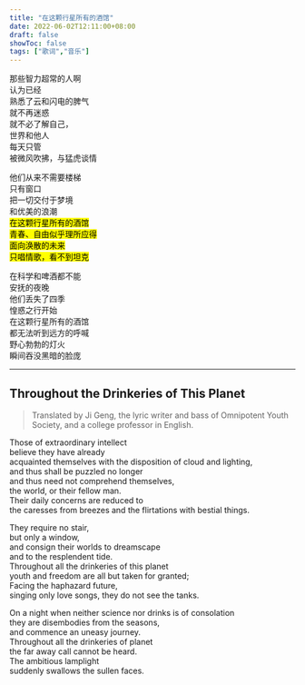 ```yaml
---
title: "在这颗行星所有的酒馆"
date: 2022-06-02T12:11:00+08:00
draft: false
showToc: false
tags: ["歌词","音乐"]
---
```


那些智力超常的人啊  
认为已经  
熟悉了云和闪电的脾气  
就不再迷惑  
就不必了解自己，  
世界和他人  
每天只管  
被微风吹拂，与猛虎谈情  
   
他们从来不需要楼梯  
只有窗口  
把一切交付于梦境    
和优美的浪潮    
<mark>在这颗行星所有的酒馆    
青春、自由似乎理所应得  
面向涣散的未来  
只唱情歌，看不到坦克</mark>    
    
在科学和啤酒都不能  
安抚的夜晚  
他们丢失了四季  
惶惑之行开始    
在这颗行星所有的酒馆    
都无法听到远方的呼喊    
野心勃勃的灯火  
瞬间吞没黑暗的脸庞   
  
---

## Throughout the Drinkeries of This Planet
>Translated by Ji Geng, the lyric writer and bass of Omnipotent Youth Society, and a college professor in English.


Those of extraordinary intellect   
believe they have already   
acquainted themselves with the disposition of cloud and lighting,   
and thus shall be puzzled no longer   
and thus need not comprehend themselves,    
the world, or their fellow man.   
Their daily concerns are reduced to   
the caresses from breezes and the flirtations with bestial things.   
    
They require no stair,  
but only a window,  
and consign their worlds to dreamscape      
and to the resplendent tide.    
Throughout all the drinkeries of this planet    
youth and freedom are all but taken for granted;    
Facing the haphazard future,    
singing only love songs, they do not see the tanks.     
    
On a night when neither science nor drinks is of consolation    
they are disembodies from the seasons,      
and commence an uneasy journey.     
Throughout all the drinkeries of planet     
the far away call cannot be heard.      
The ambitious lamplight     
suddenly swallows the sullen faces.     

